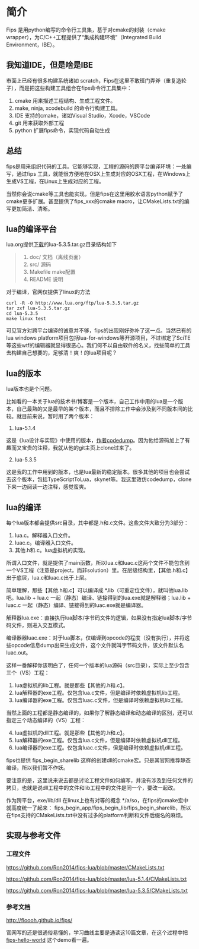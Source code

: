 # 简介

Fips 是用python编写的命令行工具集，基于对cmake的封装（cmake wrapper），为C/C++工程提供了“集成构建环境”（Integrated Build Environment，IBE）。

## 我知道IDE，但是啥是IBE

市面上已经有很多构建系统诸如 scratch，Fips在这里不敢班门弄斧（重复造轮子），而是把这些构建工具组合在fips命令行工具集中：

1. cmake 用来描述工程结构、生成工程文件。
2. make, ninja, xcodebuild 的命令行构建工具。
3. IDE 支持的cmake，诸如Visual Studio，Xcode，VSCode
4. git 用来获取外部工程
5. python 扩展fips命令，实现代码自动生成

## 总结

fips是用来组织代码的工具。它能够实现，工程的源码的跨平台编译环境：一处编写，通过fips 工具，就能很方便地在OSX上生成对应的OSX工程，在Windows上生成VS工程，在Linux上生成对应的工程。

当然你会说cmake等工具也能实现，但是fips在这里用胶水语言python赋予了cmake更多扩展。甚至提供了fips_xxx的cmake macro，让CMakeLists.txt的编写更加简洁、清晰。


## lua的编译平台

lua.org提供[下载](https://www.lua.org/download.html)的lua-5.3.5.tar.gz目录结构如下

> 1. doc/      文档（离线页面）
> 2. src/      源码
> 3. Makefile  make配置
> 4. README    说明

对于编译，官网仅提供了linux的方法

```
curl -R -O http://www.lua.org/ftp/lua-5.3.5.tar.gz
tar zxf lua-5.3.5.tar.gz
cd lua-5.3.5
make linux test
```

可见官方对跨平台编译的诚意并不够，fips的出现刚好弥补了这一点。当然已有的lua windows platform项目包括lua-for-windows等开源项目，不过绑定了SciTE等这些wtf的编辑器就显得很恶心。我们何不以自由软件的名义，找些简单的工具去构建自己想要的，足够清！爽！的lua项目呢？

## lua的版本

lua版本也是个问题。

比如看的一本关于lua的技术书/博客是一个版本，自己工作中用的lua是一个版本，自己最熟的又是最早的某个版本，而且不排除工作中会涉及到不同版本间的比较。就目前来说，暂时用了两个版本：

1. lua-5.1.4

这是《lua设计与实现》中使用的版本，[作者codedump](https://github.com/lichuang)。因为他给源码加上了有趣而又宝贵的注释，我就从他的git主页上clone过来了。

2. lua-5.3.5

这是我的工作中用到的版本，也是lua最新的稳定版本。很多其他的项目也会尝试去这个版本，包括TypeScriptToLua，skynet等。我这里效仿codedump，clone下来一边阅读一边注释，感觉蛮爽。

## lua的编译

每个lua版本都会提供src目录，其中都是.h和.c文件。这些文件大致分为3部分：

1. lua.c。解释器入口文件。
2. luac.c。编译器入口文件。
3. 其他.h和.c。lua虚拟机的实现。

所谓入口文件，就是提供了main函数，所以lua.c和luac.c这两个文件不能包含到一个VS工程（注意是project，而非solution）里。在层级结构里，【其他.h和.c】出于底层，lua.c和luac.c出于上层。

简单理解，那些【其他.h和.c】可以编译成 *.lib（可重定位文件），就叫他lua.lib吧。lua.lib + lua.c 一起（静态）编译、链接得到的lua.exe就是解释器；lua.lib + luac.c 一起（静态）编译、链接得到的luac.exe就是编译器。

解释器lua.exe：直接执行lua脚本/字节码文件的逻辑，如果没有指定lua脚本/字节码文件，则进入交互模式。

编译器器luac.exe：对于lua脚本，仅编译到opcode的程度（没有执行），并将这些opcode信息dump出来生成文件，这个文件就叫字节码文件，该文件默认名luac.out。

这样一番解释你该明白了，任何一个版本的lua源码（src目录），实际上至少包含三个（VS）工程：

1. lua虚拟机的lib工程。就是那些【其他的.h和.c】。
2. lua解释器的exe工程。仅包含lua.c文件，但是编译时依赖虚拟机lib工程。
3. lua编译器的exe工程。仅包含luac.c文件，但是编译时依赖虚拟机lib工程。

当然上面的工程都是静态编译的，如果你了解静态编译和动态编译的区别，还可以指定三个动态编译的（VS）工程：

4. lua虚拟机的dll工程。就是那些【其他的.h和.c】。
5. lua解释器的exe工程。仅包含lua.c文件，但是编译时依赖虚拟机dll工程。
6. lua编译器的exe工程。仅包含luac.c文件，但是编译时依赖虚拟机dll工程。

fips也提供 fips_begin_sharelib 这样的创建dll的cmake宏。只是其官网推荐静态编译，所以我们暂不作妖。

要注意的是，这里说来说去都是讨论工程文件如何编写，并没有涉及到任何文件的拷贝，也就是说dll工程中的文件和lib工程中的文件是同一个，要改一起改。

作为跨平台，exe/lib/dll 在linux上也有对等的概念 */a/so，在fips的cmake宏中就高度统一了起来： fips_begin_app/fips_begin_lib/fips_begin_sharelib，所以在fips支持的CMakeLists.txt中没有过多的platform判断和文件后缀名的麻烦。

## 实现与参考文件

### 工程文件

https://github.com/Ron2014/fips-lua/blob/master/CMakeLists.txt

https://github.com/Ron2014/fips-lua/blob/master/lua-5.1.4/CMakeLists.txt

https://github.com/Ron2014/fips-lua/blob/master/lua-5.3.5/CMakeLists.txt

### 参考文档

http://floooh.github.io/fips/

官网写的还是很通俗易懂的，学习曲线主要是通读这10篇文章，在这个过程中把 [fips-hello-world](https://github.com/floooh/fips-hello-world) 这个demo看一遍。
